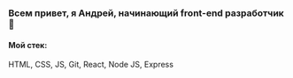 ### Всем привет, я Андрей, начинающий front-end разработчик 👋

#### Мой стек:

 HTML, CSS, JS, Git, React, Node JS, Express
<!--
**AV365/AV365** is a ✨ _special_ ✨ repository because its `README.md` (this file) appears on your GitHub profile.



- Интересуют проекты, связанные с улучшением бизнес-про
- 🌱 I’m currently learning ...
- 👯 I’m looking to collaborate on ...
- 🤔 I’m looking for help with ...
- 💬 Ask me about ...
- 📫 How to reach me: ...
- 😄 Pronouns: ...
- ⚡ Fun fact: ...
-->
